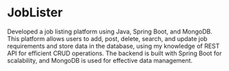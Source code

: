 # JobLister
Developed a job listing platform using Java, Spring Boot, and MongoDB. This platform allows users to add, post, delete, search, and update job requirements and store data in the database, using my knowledge of REST API for efficient CRUD operations. The backend is built with Spring Boot for scalability, and MongoDB is used for effective data management.
